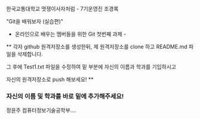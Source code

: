 ﻿한국교통대학교 멋쟁이사자처럼 - 7기운영진 조경록

"Git을 배워보자 (실습편)"


- 온라인으로 배우는 멤버들을 위한 Git 첫번째 과제 -

** 각자 github 원격저장소를 생성한뒤, 제 원격저장소를 clone 하고 README.md 파일을 삭제합니다.

그 후에 Test1.txt 파일을 수정하여 밑 부분에 자신의 이름과 학과를 기입하시고 

자신의 원격저장소로 push 해보세요! **



### 자신의 이름 및 학과를 바로 밑에 추가해주세요! ###

정윤주 컴퓨터정보기술공학부....
